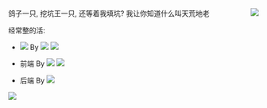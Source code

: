 <a>
<img align="right" src="https://github-readme-stats.vercel.app/api?username=simonkimi&show_icons=true&hide_border=true&icon_color=586069&title_color=a0a9af">
</a>
鸽子一只, 挖坑王一只, 还等着我填坑? 我让你知道什么叫天荒地老

经常整的活:
- ![](https://img.shields.io/badge/-Android-green?&logo=Android&logoColor=fff) By ![](https://img.shields.io/badge/-Kotlin-orange?&logo=Kotlin&logoColor=fff) ![](https://img.shields.io/badge/-Flutter-0091EA?&logo=flutter&logoColor=fff)

- 前端 By ![](https://img.shields.io/badge/-React-61DAFB?logo=react&logoColor=fff) ![](https://img.shields.io/badge/-Vue.js-41B883?logo=vue.js&logoColor=fff)

- 后端 By  ![](https://img.shields.io/badge/-Django-0C4B33?logo=django&logoColor=fff)

<img src="https://github-readme-stats.vercel.app/api/top-langs/?username=simonkimi&layout=compact">



